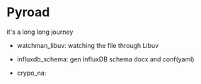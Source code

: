 

# Pyroad

it's a long long journey

- watchman_libuv: watching the file through Libuv

- influxdb_schema: gen InfluxDB schema docx and conf(yaml)

- crypo_na: 